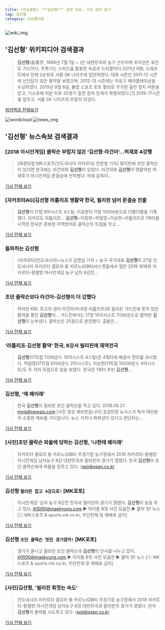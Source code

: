 ```yaml
---
title: (이슈클립) '**김선형**' 관련 이슈, 기사 모아 보기
tag: 김선형
category: 이슈클리핑
---
```

![wiki_img](https://user-images.githubusercontent.com/42597476/44503234-41136a80-a6d0-11e8-9071-6fc6418eafe4.png)
## **'**김선형**'** 위키피디아 검색결과
>**김선형**(金善亨, 1988년 7월 1일 ~ )은 대한민국의 농구 선수이며 포지션은 포인트 가드이다. 주특기는 스피드를 활용한 속공과 드리블이다.2011년 KBL 드래프트에서 전체 2순위로 서울 SK 나이츠에 입단하였다. 데뷔 시즌인 2011-12 시즌에 신인답지 않은 활약을 보였으며, 2012-13 시즌에는 이성구 페어플레이상을 수상하였다. 2015년 9월 8일, 불법 스포츠 토토 혐의로 무기한 출전 정지 처분을 받고, 기소유예 처분 이후 20경기 출전 정지 징계가 확정되었다.[1] 2016-17시즌을 앞두고, 서울 SK 나이츠의 주장이 되었다.

<a href="https://ko.wikipedia.org/wiki/김선형" target="_blank">위키백과 전체보기</a>

![wordcloud](https://s3.ap-northeast-2.amazonaws.com/lyrics101-wordcloud/2018-08-27-1535345333.png)
![news_img](https://user-images.githubusercontent.com/42597476/44507050-1206f400-a6e4-11e8-8d98-7ffbfebb353f.png)
## **'**김선형**'** 뉴스속보 검색결과
### [2018 아시안게임] 클락슨 부럽지 않은 ‘**김선형**·라건아’…허재호 4강행

>[매경닷컴 MK스포츠(인도네시아 자카르타) 안준철 기자] 필리핀에 조던 클락슨이 있다면 한국에는 라건아와 **김선형**이 있었다. 라건아와 **김선형**이 맹활약한 허재호가 아시안게임 준결승에 안착했다. 허재 감독이...

<a href="http://sports.mk.co.kr/view.php?year=2018&no=537327" target="_blank">기사 전체 보기</a>

### [자카르타AG]**김선형** 라틀리프 맹활약 한국, 필리핀 넘어 준결승 진출

>**김선형**이 17점 9어시스트 4스틸, 이승현이 11점 10리바운드로 더블더블을 기록했다. 리카르도 라틀리프... **김선형**~이정현~허일영~이승현~라틀리프로 1쿼터를 시작한 한국은 준비한 지역방어로 클락슨의 득점을 막고...

<a href="http://www.sportsseoul.com/news/read/674053" target="_blank">기사 전체 보기</a>

### 돌파하는 **김선형**

>(자카르타(인도네시아)=뉴스1) 김명섭 기자 = 농구 국가대표 **김선형**이 27일 인도네시아 자카르타 겔로라 붕 카르노(GBK)바스켓홀에서 열린 2018 제18회 자카르타-팔렘방 아시안게임 농구 남자 8강전...

<a href="http://news1.kr/photos/view/?3271552" target="_blank">기사 전체 보기</a>

### 조던 클락슨보다 라건아-**김선형**이 더 강했다

>하지만 KBL 최고의 센터 라건아(미국명 라틀리프)와 필리핀 가드진에 못지 않은 활약을 펼친 **김선형**이... 가드진에서는 17점 10어시스트 7리바운드로 활약한 **김선형**이 눈부셨다. 클락슨은 25점으로 분전했다. 출발은...

<a href="http://www.nocutnews.co.kr/news/5021789" target="_blank">기사 전체 보기</a>

### ‘라틀리프·**김선형** 활약’ 한국, 8강서 필리핀에 재역전극

>**김선형**(17득점 7리바운드 10어시스트 4스틸)은 4쿼터에 해결사 면모를 과시했다. 허일영(17득점 6리바운드 2어시스트), 이승현(11득점 10리바운드 4어시스트)도 두 자리 득점으로 힘을 보탰다. 한국은 1쿼터 초반 **김선형**...

<a href="http://www.mydaily.co.kr/new_yk/html/read.php?newsid=201808271211116459&ext=na" target="_blank">기사 전체 보기</a>

### **김선형**, '얘 왜이래'

>한국 **김선형**이 필리핀 조던 클락슨을 막고 있다. 2018.08.27. myjs@newsis.com [사진 영상 제보받습니다] 공감언론 뉴시스가 독자 여러분의 소중한 제보를 기다립니다. 뉴스 가치나 화제성이 있다고 판단되는...

<a href="http://www.newsis.com/view/?id=NISI20180827_0014407261" target="_blank">기사 전체 보기</a>

### [사진]조던 클락슨 파울에 당하는 **김선형**, '나한테 왜이래'

>자카르타 겔로라 붕 카르노(GBK) 주경기장 농구장에서 2018 자카르타-팔렘방 아시안게임 남자농구 8강 대한민국과 필리핀의 경기가 열렸다. 한국 **김선형**이 조던 클락슨에게 파울을 당하고 있다. /spjj@osen.co.kr

<a href="http://www.osen.co.kr/article/G1110976034" target="_blank">기사 전체 보기</a>

### **김선형** `필리핀 잡고 4강으로!` [MK포토]

>아시안게임' 남자 농구 8강전 한국과 필리핀의 경기가 열렸다. **김선형**이 슛을 하고 있다. jh1000@maekyung.com ▶ 아이돌 B컷 사진 모음전 ▶ 클릭 핫! 뉴스 [ⓒ MK스포츠 & sports.mk.co.kr, 무단전재 및 재배포 금지]

<a href="http://sports.mk.co.kr/view.php?year=2018&no=537314" target="_blank">기사 전체 보기</a>

### **김선형** `조던 클락슨 멋진 경기였어!` [MK포토]

>경기가 끝나고 필리핀 조던 클락슨과 **김선형**이 인사를 나누고 있다. jh1000@maekyung.com ▶ 아이돌 B컷 사진 모음전 ▶ 클릭 핫! 뉴스 [ⓒ MK스포츠 & sports.mk.co.kr, 무단전재 및 재배포 금지]

<a href="http://sports.mk.co.kr/view.php?year=2018&no=537348" target="_blank">기사 전체 보기</a>

### [사진]**김선형**, '필리핀 휘젓는 속도'

>인도네시아 자카르타 겔로라 붕 카르노(GBK) 주경기장 농구장에서 2018 자카르타-팔렘방 아시안게임 남자농구 8강 대한민국과 필리핀의 경기가 열렸다. 한국 **김선형**이 돌파를 시도하고 있다. /spjj@osen.co.kr

<a href="http://www.osen.co.kr/article/G1110976001" target="_blank">기사 전체 보기</a>


